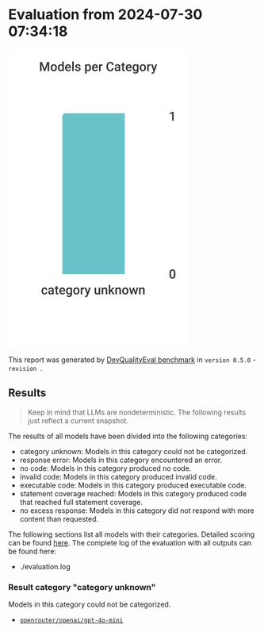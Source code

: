 # Evaluation from 2024-07-30 07:34:18

![Bar chart that categorizes all evaluated models.](./categories.svg)

This report was generated by [DevQualityEval benchmark](https://github.com/symflower/eval-dev-quality) in `version 0.5.0` - `revision `.

## Results

> Keep in mind that LLMs are nondeterministic. The following results just reflect a current snapshot.

The results of all models have been divided into the following categories:
- category unknown: Models in this category could not be categorized.
- response error: Models in this category encountered an error.
- no code: Models in this category produced no code.
- invalid code: Models in this category produced invalid code.
- executable code: Models in this category produced executable code.
- statement coverage reached: Models in this category produced code that reached full statement coverage.
- no excess response: Models in this category did not respond with more content than requested.

The following sections list all models with their categories. Detailed scoring can be found [here](./evaluation.csv). The complete log of the evaluation with all outputs can be found here:
- ./evaluation.log

### Result category "category unknown"

Models in this category could not be categorized.

- [`openrouter/openai/gpt-4o-mini`](./openrouter_openai_gpt-4o-mini/)

